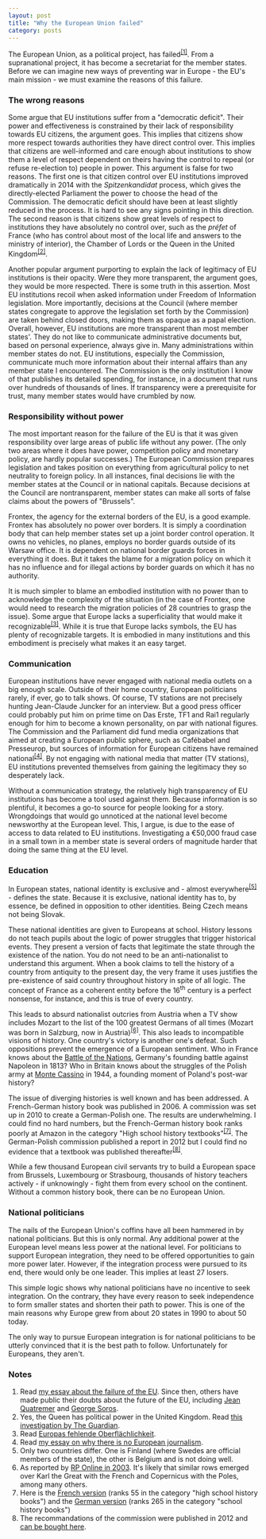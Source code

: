 ```yaml
---
layout: post
title: "Why the European Union failed"
category: posts
---
```


The European Union, as a political project, has failed<sup><a href="#notes">[1]</a></sup>. From a supranational project, it has become a secretariat for the member states. Before we can imagine new ways of preventing war in Europe - the EU's main mission - we must examine the reasons of this failure.

### The wrong reasons

Some argue that EU institutions suffer from a "democratic deficit". Their power and effectiveness is constrained by their lack of responsibility towards EU citizens, the argument goes. This implies that citizens show more respect towards authorities they have direct control over. This implies that citizens are well-informed and care enough about institutions to show them a level of respect dependent on theirs having the control to repeal (or refuse re-election to) people in power. This argument is false for two reasons. The first one is that citizen control over EU institutions improved dramatically in 2014 with the _Spitzenkandidat_ process, which gives the directly-elected Parliament the power to choose the head of the Commission. The democratic deficit should have been at least slightly reduced in the process. It is hard to see any signs pointing in this direction. The second reason is that citizens show great levels of respect to institutions they have absolutely no control over, such as the _préfet_ of France (who has control about most of the local life and answers to the ministry of interior), the Chamber of Lords or the Queen in the United Kingdom<sup><a href="#notes">[2]</a></sup>.

Another popular argument purporting to explain the lack of legitimacy of EU institutions is their opacity. Were they more transparent, the argument goes, they would be more respected. There is some truth in this assertion. Most EU institutions recoil when asked information under Freedom of Information legislation. More importantly, decisions at the Council (where member states congregate to approve the legislation set forth by the Commission) are taken behind closed doors, making them as opaque as a papal election. Overall, however, EU institutions are more transparent than most member states'. They do not like to communicate administrative documents but, based on personal experience, always give in. Many administrations within member states do not. EU institutions, especially the Commission, communicate much more information about their internal affairs than any member state I encountered. The Commission is the only institution I know of that publishes its detailed spending, for instance, in a document that runs over hundreds of thousands of lines. If transparency were a prerequisite for trust, many member states would have crumbled by now.

### Responsibility without power

The most important reason for the failure of the EU is that it was given responsibility over large areas of public life without any power. (The only two areas where it does have power, competition policy and monetary policy, are hardly popular successes.) The European Commission prepares legislation and takes position on everything from agricultural policy to net neutrality to foreign policy. In all instances, final decisions lie with the member states at the Council or in national capitals. Because decisions at the Council are nontransparent, member states can make all sorts of false claims about the powers of "Brussels".

Frontex, the agency for the external borders of the EU, is a good example. Frontex has absolutely no power over borders. It is simply a coordination body that can help member states set up a joint border control operation. It owns no vehicles, no planes, employs no border guards outside of its Warsaw office. It is dependent on national border guards forces in everything it does. But it takes the blame for a migration policy on which it has no influence and for illegal actions by border guards on which it has no authority. 

It is much simpler to blame an embodied institution with no power than to acknowledge the complexity of the situation (in the case of Frontex, one would need to research the migration policies of 28 countries to grasp the issue). Some argue that Europe lacks a superficiality that would make it recognizable<sup><a href="#notes">[3]</a></sup>. While it is true that Europe lacks symbols, the EU has plenty of recognizable targets. It is embodied in many institutions and this embodiment is precisely what makes it an easy target.

### Communication

European institutions have never engaged with national media outlets on a big enough scale. Outside of their home country, European politicians rarely, if ever, go to talk shows. Of course, TV stations are not precisely hunting Jean-Claude Juncker for an interview. But a good press officer could probably put him on prime time on Das Erste, TF1 and Rai1 regularly enough for him to become a known personality, on par with national figures. The Commission and the Parliament did fund media organizations that aimed at creating a European public sphere, such as Cafébabel and Presseurop, but sources of information for European citizens have remained national<sup><a href="#notes">[4]</a></sup>. By not engaging with national media that matter (TV stations), EU institutions prevented themselves from gaining the legitimacy they so desperately lack.

Without a communication strategy, the relatively high transparency of EU institutions has become a tool used against them. Because information is so plentiful, it becomes a go-to source for people looking for a story. Wrongdoings that would go unnoticed at the national level become newsworthy at the European level. This, I argue, is due to the ease of access to data related to EU institutions. Investigating a €50,000 fraud case in a small town in a member state is several orders of magnitude harder that doing the same thing at the EU level. 

### Education

In European states, national identity is exclusive and - almost everywhere<sup><a href="#notes">[5]</a></sup> - defines the state. Because it is exclusive, national identity has to, by essence, be defined in opposition to other identities. Being Czech means not being Slovak. 

These national identities are given to Europeans at school. History lessons do not teach pupils about the logic of power struggles that trigger historical events. They present a version of facts that legitimate the state through the existence of the nation. You do not need to be an anti-nationalist to understand this argument. When a book claims to tell the history of a country from antiquity to the present day, the very frame it uses justifies the pre-existence of said country throughout history in spite of all logic. The concept of France as a coherent entity before the 16<sup>th</sup> century is a perfect nonsense, for instance, and this is true of every country. 

This leads to absurd nationalist outcries from Austria when a TV show includes Mozart to the list of the 100 greatest Germans of all times (Mozart was born in Salzburg, now in Austria)<sup><a href="#notes">[6]</a></sup>. This also leads to incompatible visions of history. One country's victory is another one's defeat. Such oppositions prevent the emergence of a European sentiment. Who in France knows about the [Battle of the Nations](https://en.wikipedia.org/wiki/Battle_of_Leipzig), Germany's founding battle against Napoleon in 1813? Who in Britain knows about the struggles of the Polish army at [Monte Cassino](https://en.wikipedia.org/wiki/Battle_of_Monte_Cassino) in 1944, a founding moment of Poland's post-war history?

The issue of diverging histories is well known and has been addressed. A French-German history book was published in 2006. A commission was set up in 2010 to create a German-Polish one. The results are underwhelming. I could find no hard numbers, but the French-German history book ranks poorly at Amazon in the category "High school history textbooks"<sup><a href="#notes">[7]</a></sup>. The German-Polish commission published a report in 2012 but I could find no evidence that a textbook was published thereafter<sup><a href="#notes">[8]</a></sup>.

While a few thousand European civil servants try to build a European space from Brussels, Luxembourg or Strasbourg, thousands of history teachers actively - if unknowingly - fight them from every school on the continent. Without a common history book, there can be no European Union.

### National politicians

The nails of the European Union's coffins have all been hammered in by national politicians. But this is only normal. Any additional power at the European level means less power at the national level. For politicians to support European integration, they need to be offered opportunities to gain more power later. However, if the integration process were pursued to its end, there would only be one leader. This implies at least 27 losers.

This simple logic shows why national politicians have no incentive to seek integration. On the contrary, they have every reason to seek independence to form smaller states and shorten their path to power. This is one of the main reasons why Europe grew from about 20 states in 1990 to about 50 today.

The only way to pursue European integration is for national politicians to be utterly convinced that it is the best path to follow. Unfortunately for Europeans, they aren't.

<a name="notes"></a>
### Notes

1. Read [my essay about the failure of the EU](http://blog.nkb.fr/european-union/). Since then, others have made public their doubts about the future of the EU, including [Jean Quatremer](http://bruxelles.blogs.liberation.fr/2016/01/02/leurope-au-bord-de-labime/) and [George Soros](http://www.nybooks.com/articles/2016/02/11/europe-verge-collapse-interview/).
1. Yes, the Queen has political power in the United Kingdom. Read [this investigation by The Guardian](http://www.theguardian.com/uk/2013/jan/14/secret-papers-royals-veto-bills).
1. Read [Europas fehlende Oberflächlichkeit](https://medium.com/@fredericranft/europas-fehlende-oberfl%C3%A4chlichkeit-c94747246b70#.fv8p3djx6).
1. Read [my essay on why there is no European journalism](http://blog.nkb.fr/European-journalism/).
1. Only two countries differ. One is Finland (where Swedes are official members of the state), the other is Belgium and is not doing well.
1. As reported by [RP Online in 2003](http://www.rp-online.de/panorama/fernsehen/oesterreicher-empoert-ueber-zdf-mozart-ein-deutscher-aid-1.2073520). It's likely that similar rows emerged over Karl the Great with the French and Copernicus with the Poles, among many others.
1. Here is the [French version](http://www.amazon.fr/Histoire-1e-L-ES-S-dHistoire-franco-allemand/dp/2091727954) (ranks 55 in the category "high school history books") and the [German version](http://www.amazon.de/Histoire-Geschichte-Europa-Welt-Lernmaterial/dp/3124165101/ref=sr_1_1?ie=UTF8&qid=1453631518&sr=8-1&keywords=Histoire%2FGeschichte+%E2%80%93+Europa+und+die+Welt+seit+1945) (ranks 265 in the category "school history books")
1. The recommandations of the commission were published in 2012 and [can be bought here](http://www.v-r.de/de/schulbuch_geschichte/t-0/1009671/). 